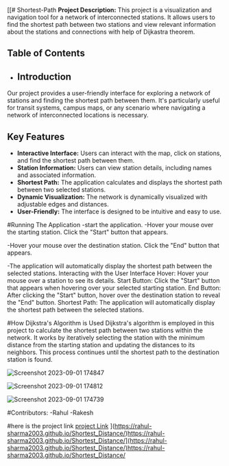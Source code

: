 [[# Shortest-Path
**Project Description:** This project is a visualization and navigation tool for a network of interconnected stations. It allows users to find the shortest path between two stations and view relevant information about the stations and connections with help of Dijkastra theorem.
## Table of Contents

- ## Introduction

Our project provides a user-friendly interface for exploring a network of stations and finding the shortest path between them. It's particularly useful for transit systems, campus maps, or any scenario where navigating a network of interconnected locations is necessary.

## Key Features

- **Interactive Interface:** Users can interact with the map, click on stations, and find the shortest path between them.
- **Station Information:** Users can view station details, including names and associated information.
- **Shortest Path:** The application calculates and displays the shortest path between two selected stations.
- **Dynamic Visualization:** The network is dynamically visualized with adjustable edges and distances.
- **User-Friendly:** The interface is designed to be intuitive and easy to use.

#Running The Application
-start the application.
-Hover your mouse over the starting station. Click the "Start" button that appears.

-Hover your mouse over the destination station. Click the "End" button that appears.

-The application will automatically display the shortest path between the selected stations.
Interacting with the User Interface
Hover: Hover your mouse over a station to see its details.
Start Button: Click the "Start" button that appears when hovering over your selected starting station.
End Button: After clicking the "Start" button, hover over the destination station to reveal the "End" button.
Shortest Path: The application will automatically display the shortest path between the selected stations.

#How Dijkstra's Algorithm is Used
Dijkstra's algorithm is employed in this project to calculate the shortest path between two stations within the network. It works by iteratively selecting the station with the minimum distance from the starting station and updating the distances to its neighbors. This process continues until the shortest path to the destination station is found.


![Screenshot 2023-09-01 174847](https://github.com/rahul-sharma24/Shortest-Path/assets/143305880/027e3748-5c5e-4662-b1ee-f54638855a8e)


![Screenshot 2023-09-01 174812](https://github.com/rahul-sharma24/Shortest-Path/assets/143305880/37f6a9ed-0be7-4401-aa4b-af5ec6f9d648)

![Screenshot 2023-09-01 174739](https://github.com/rahul-sharma24/Shortest-Path/assets/143305880/2051b9a1-6e7f-43ba-9d07-987510f60927)


#Contributors:
-Rahul
-Rakesh

#here is the project link
[project Link]([http://127.0.0.1:5500/graph.html](https://rahul-sharma2003.github.io/Shortest_Distance/))
](https://rahul-sharma2003.github.io/Shortest_Distance/)https://rahul-sharma2003.github.io/Shortest_Distance/](https://rahul-sharma2003.github.io/Shortest_Distance/)https://rahul-sharma2003.github.io/Shortest_Distance/
